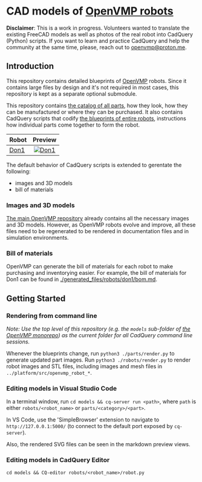 # CAD models of [OpenVMP robots](https://github.com/openvmp/openvmp/)

**Disclaimer**: This is a work in progress. Volunteers wanted to translate the existing FreeCAD models as well as photos of the real robot into CadQuery (Python) scripts.
 If you want to learn and practice CadQuery and help the community at the same time, please, reach out to [openvmp@proton.me](openvmp@proton.me).

## Introduction

This repository contains detailed blueprints of
[OpenVMP](https://github.com/openvmp/openvmp) robots.
Since it contains large files by design
and it's not required in most cases,
this repository is kept as a separate optional submodule.

This repository contains [the catalog of all parts](./parts/), how they look, how they can be manufactured or where they can be purchased. It also contains CadQuery scripts that codify [the blueprints of entire robots](./robots/), instructions how individual parts come together to form the robot.


<style>
    .table {
        width: 100%;
        text-align: center;
    }
    .table th {
        word-wrap: break-word;
        text-align: center;
    }
    
    .table td:nth-child(2) {
        /* background: #222; */
        text-align: center;
    }
</style>

<div class="table">

| Robot                  | Preview                                                                                                    |
| ---------------------- | ---------------------------------------------------------------------------------------------------------- |
| [Don1](./robots/don1/) | [<img alt="Don1" src="./generated_files/robots/don1/robot.svg"/>](./generated_files/robots/don1/robot.stl) |

</div>

The default behavior of CadQuery scripts is extended to gerentate the following:

- images and 3D models
- bill of materials
### Images and 3D models

[The main OpenVMP repository](https://github.com/openvmp/openvmp/)
already contains all the necessary images and 3D models.
However, as OpenVMP robots evolve and improve,
all these files need to be regenerated to be rendered in documentation files and in simulation environments.

### Bill of materials

OpenVMP can generate the bill of materials for each robot to make
purchasing and inventorying easier.
For example, the bill of materials for Don1 can be found in
[./generated_files/robots/don1/bom.md](./generated_files/robots/don1/bom.md).

## Getting Started

### Rendering from command line

*Note: Use the top level of this repository (e.g. the `models` sub-folder of [the OpenVMP monorepo](https://github.com/openvmp/openvmp/)) as the current folder for all CadQuery command line sessions.*

Whenever the blueprints change, run `python3 ./parts/render.py`
to generate updated part images. Run `python3 ./robots/render.py`
to render robot images and STL files, including images and mesh files in `../platform/src/openvmp_robot_*`.

### Editing models in Visual Studio Code

In a terminal window, run `cd models && cq-server run <path>`,
where `path` is either `robots/<robot_name>` or `parts/<category>/<part>`.

In VS Code, use the 'SimpleBrowser' extension to navigate to
`http://127.0.0.1:5000/`
(to connect to the default port exposed by `cq-server`).

Also, the rendered SVG files can be seen in the markdown preview views.

### Editing models in CadQuery Editor

```
cd models && CQ-editor robots/<robot_name>/robot.py
```